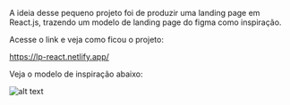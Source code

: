 A ideia desse pequeno projeto foi de produzir uma landing page em React.js, trazendo um modelo de landing page do figma como inspiração.

Acesse o link e veja como ficou o projeto:

https://lp-react.netlify.app/

Veja o modelo de inspiração abaixo:

![alt text](MNTN.jpg)



